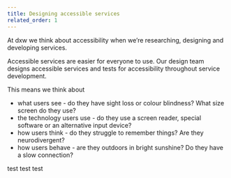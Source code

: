 ```yaml
---
title: Designing accessible services
related_order: 1
---
```

At dxw we think about accessibility when we’re researching, designing and developing services. 

Accessible services are easier for everyone to use. Our design team designs accessible services and tests for accessibility throughout service development.

This means we think about

* what users see - do they have sight loss or colour blindness? What size screen do they use?
* the technology users use - do they use a screen reader, special software or an alternative input device?
* how users think - do they struggle to remember things? Are they neurodivergent?
* how users behave - are they outdoors in bright sunshine? Do they have a slow connection?

test test test